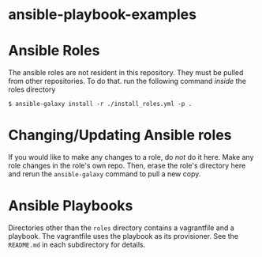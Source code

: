 # ansible-playbook-examples

# Ansible Roles 
 The ansible roles are not resident in this repository.  They must be pulled from other repositories.  To do that. run the following command *inside* the roles directory
```commandline
$ ansible-galaxy install -r ./install_roles.yml -p .
```

# Changing/Updating Ansible roles
If you would like to make any changes to a role, do *not* do it here. Make any role changes in the role's own repo. Then, erase the role's directory here and rerun the `ansible-galaxy` command to pull a new copy.




# Ansible Playbooks
 Directories other than the `roles` directory contains a vagrantfile and a playbook.  The vagrantfile uses the playbook as its provisioner. See the `README.md` in each subdirectory for details.
